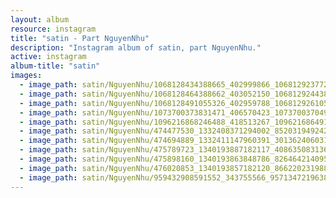 ```yaml
---
layout: album
resource: instagram
title: "satin - Part NguyenNhu"
description: "Instagram album of satin, part NguyenNhu."
active: instagram
album-title: "satin"
images:
  - image_path: satin/NguyenNhu/1068128434388665_402999866_1068129237721918_2774767527195796319_n.jpg
  - image_path: satin/NguyenNhu/1068128464388662_403052150_1068129244388584_6445946916323693952_n.jpg
  - image_path: satin/NguyenNhu/1068128491055326_402959788_1068129261055249_698499487881020621_n.jpg
  - image_path: satin/NguyenNhu/1073700373831471_406570423_1073700370498138_1735111995736099182_n.jpg
  - image_path: satin/NguyenNhu/1096216868246488_418513267_1096216864913155_2291766934137627457_n.jpg
  - image_path: satin/NguyenNhu/474477530_1332408371294002_8520319492426473296_n.jpg
  - image_path: satin/NguyenNhu/474694889_1332411147960391_3013624060310089411_n.jpg
  - image_path: satin/NguyenNhu/475789723_1340193887182117_4086350831369414089_n.jpg
  - image_path: satin/NguyenNhu/475898160_1340193863848786_8264642140957159204_n.jpg
  - image_path: satin/NguyenNhu/476020853_1340193857182120_8662202319884371200_n.jpg
  - image_path: satin/NguyenNhu/959432908591552_343755566_957134721963893_4612575637478186852_n.jpg
---
```


